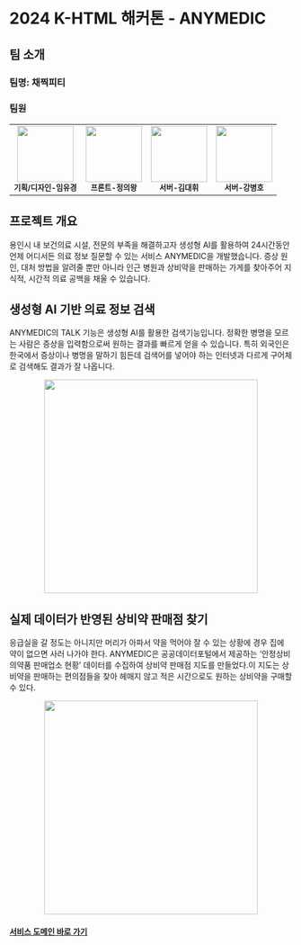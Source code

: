 # 2024 K-HTML 해커톤 - ANYMEDIC

## 팀 소개
### 팀명: 채찍피티

### 팀원

<table>
  <tr>
    <td align="center">
      <img src="https://2024-big-data-course-kang.s3.ap-northeast-2.amazonaws.com/%E1%84%8B%E1%85%B5%E1%86%B7%E1%84%8B%E1%85%B2%E1%84%80%E1%85%A7%E1%86%BC2.png" width="100px" height="100px" alt=""/>
      <br />
      <sub>
        <b>기획/디자인-임유경</b>
      </sub>
    </td>
    <td align="center">
      <img src="https://2024-big-data-course-kang.s3.ap-northeast-2.amazonaws.com/%E1%84%8C%E1%85%A5%E1%86%BC%E1%84%8B%E1%85%B4%E1%84%8B%E1%85%AA%E1%86%BC.jpeg" width="100px" height="100px" alt=""/>
      <br />
      <sub>
        <b>프론트-정의왕</b>
      </sub>
    </td>
    <td align="center">
      <img src="https://2024-big-data-course-kang.s3.ap-northeast-2.amazonaws.com/%E1%84%80%E1%85%B5%E1%86%B7%E1%84%83%E1%85%A2%E1%84%92%E1%85%B1.jpeg" width="100px" height="100px" alt=""/>
      <br />
      <sub>
        <b>서버-김대휘</b>
      </sub>
    </td>
    <td align="center">
      <img src="https://2024-big-data-course-kang.s3.ap-northeast-2.amazonaws.com/%E1%84%80%E1%85%A1%E1%86%BC%E1%84%87%E1%85%A7%E1%86%BC%E1%84%92%E1%85%A9.jpeg" width="100px" height="100px" alt=""/>
      <br />
      <sub>
        <b>서버-강병호</b>
      </sub>
    </td>
  </tr>
</table>

## 프로젝트 개요
용인시 내 보건의료 시설, 전문의 부족을 해결하고자 생성형 AI를 활용하여 24시간동안 언제 어디서든 의료 정보 질문할 수 있는 서비스 ANYMEDIC을 개발했습니다. 증상 원인, 대처 방법을 알려줄 뿐만 아니라 인근 병원과 상비약을 판매하는 가게를 찾아주어 지식적, 시간적 의료 공백을 채울 수 있습니다.

## 생성형 AI 기반 의료 정보 검색
ANYMEDIC의 TALK 기능은 생성형 AI를 활용한 검색기능입니다. 정확한 병명을 모르는 사람은 증상을 입력함으로써 원하는 결과를 빠르게 얻을 수 있습니다. 특히 외국인은 한국에서 증상이나 병명을 말하기 힘든데 검색어를 넣어야 하는 인터넷과 다르게 구어체로 검색해도 결과가 잘 나옵니다.

<p align="center"><img src="https://2024-big-data-course-kang.s3.ap-northeast-2.amazonaws.com/Slide+16_9+-+52.png" height="380px"> </p>


## 실제 데이터가 반영된 상비약 판매점 찾기
응급실을 갈 정도는 아니지만 머리가 아파서 약을 먹어야 잘 수 있는 상황에 경우 집에 약이 없으면 사러 나가야 한다. ANYMEDIC은 공공데이터포털에서 제공하는 ‘안정상비의약품 판매업소 현황’ 데이터를 수집하여 상비약 판매점 지도를 만들었다.이 지도는 상비약을 판매하는 편의점들을 찾아 헤매지 않고 적은 시간으로도 원하는 상비약을 구매할 수 있다.

<p align="center"><img src="https://2024-big-data-course-kang.s3.ap-northeast-2.amazonaws.com/Slide+16_9+-+54.png" height="380px"> </p>


####  [서비스 도메인 바로 가기](https://anymedic.store)

